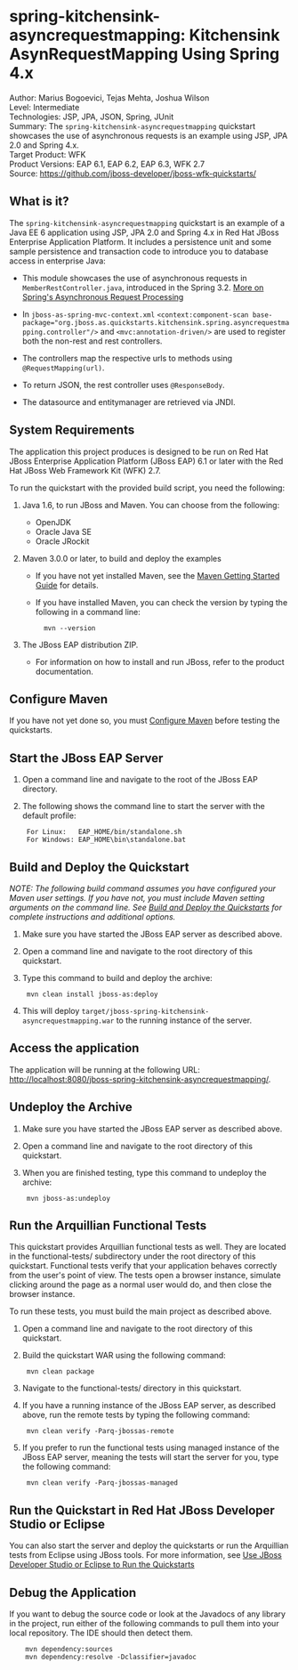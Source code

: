 spring-kitchensink-asyncrequestmapping: Kitchensink AsynRequestMapping Using Spring 4.x
===============================================================================================  
Author: Marius Bogoevici, Tejas Mehta, Joshua Wilson  
Level: Intermediate  
Technologies: JSP, JPA, JSON, Spring, JUnit  
Summary: The `spring-kitchensink-asyncrequestmapping` quickstart showcases the use of asynchronous requests is an example using JSP, JPA 2.0 and Spring 4.x.  
Target Product: WFK  
Product Versions: EAP 6.1, EAP 6.2, EAP 6.3, WFK 2.7  
Source: <https://github.com/jboss-developer/jboss-wfk-quickstarts/>  

What is it?
-----------

The `spring-kitchensink-asyncrequestmapping` quickstart is an example of a Java EE 6 application using JSP, JPA 2.0 and Spring 4.x in Red Hat JBoss Enterprise Application Platform. It includes a persistence unit and some sample persistence and transaction code to introduce you to database access in enterprise Java:

* This module showcases the use of asynchronous requests in `MemberRestController.java`, introduced in the Spring 3.2. 
[More on Spring's Asynchronous Request Processing](http://docs.spring.io/spring/docs/3.2.x/spring-framework-reference/html/mvc.html#mvc-ann-async)

* In `jboss-as-spring-mvc-context.xml` `<context:component-scan base-package="org.jboss.as.quickstarts.kitchensink.spring.asyncrequestmapping.controller"/>` 
and `<mvc:annotation-driven/>` are used to register both the non-rest and rest controllers.

* The controllers map the respective urls to methods using `@RequestMapping(url)`.

* To return JSON, the rest controller uses `@ResponseBody`.

* The datasource and entitymanager are retrieved via JNDI.


System Requirements
-------------------

The application this project produces is designed to be run on Red Hat JBoss Enterprise Application Platform (JBoss EAP) 6.1 or 
later with the Red Hat JBoss Web Framework Kit (WFK) 2.7.

To run the quickstart with the provided build script, you need the following:

1. Java 1.6, to run JBoss and Maven. You can choose from the following:
    * OpenJDK
    * Oracle Java SE
    * Oracle JRockit

2. Maven 3.0.0 or later, to build and deploy the examples
    * If you have not yet installed Maven, see the [Maven Getting Started Guide](http://maven.apache.org/guides/getting-started/index.html) for details.
    * If you have installed Maven, you can check the version by typing the following in a command line:

            mvn --version 

3. The JBoss EAP distribution ZIP.
    * For information on how to install and run JBoss, refer to the product documentation.


Configure Maven
---------------

If you have not yet done so, you must [Configure Maven](https://github.com/jboss-developer/jboss-developer-shared-resources/blob/master/guides/CONFIGURE_MAVEN.md#configure-maven-to-build-and-deploy-the-quickstarts) before testing the quickstarts.


Start the JBoss EAP Server
-------------------------

1. Open a command line and navigate to the root of the JBoss EAP directory.
2. The following shows the command line to start the server with the default profile:

        For Linux:   EAP_HOME/bin/standalone.sh
        For Windows: EAP_HOME\bin\standalone.bat

 
Build and Deploy the Quickstart
-------------------------

_NOTE: The following build command assumes you have configured your Maven user settings. If you have not, you must include 
Maven setting arguments on the command line. See [Build and Deploy the Quickstarts](../README.md#build-and-deploy-the-quickstarts) 
for complete instructions and additional options._

1. Make sure you have started the JBoss EAP server as described above.
2. Open a command line and navigate to the root directory of this quickstart.
3. Type this command to build and deploy the archive:

        mvn clean install jboss-as:deploy

4. This will deploy `target/jboss-spring-kitchensink-asyncrequestmapping.war` to the running instance of the server.


Access the application
----------------------

The application will be running at the following URL: <http://localhost:8080/jboss-spring-kitchensink-asyncrequestmapping/>.


Undeploy the Archive
--------------------

1. Make sure you have started the JBoss EAP server as described above.
2. Open a command line and navigate to the root directory of this quickstart.
3. When you are finished testing, type this command to undeploy the archive:

        mvn jboss-as:undeploy


Run the Arquillian Functional Tests
-----------------------------------

This quickstart provides Arquillian functional tests as well. They are located in the functional-tests/ subdirectory under 
the root directory of this quickstart. Functional tests verify that your application behaves correctly from the user's point 
of view. The tests open a browser instance, simulate clicking around the page as a normal user would do, and then close the browser instance.

To run these tests, you must build the main project as described above.

1. Open a command line and navigate to the root directory of this quickstart.
2. Build the quickstart WAR using the following command:

        mvn clean package

3. Navigate to the functional-tests/ directory in this quickstart.
4. If you have a running instance of the JBoss EAP server, as described above, run the remote tests by typing the following command:

        mvn clean verify -Parq-jbossas-remote

5. If you prefer to run the functional tests using managed instance of the JBoss EAP server, meaning the tests will start the 
server for you, type the following command:

        mvn clean verify -Parq-jbossas-managed


Run the Quickstart in Red Hat JBoss Developer Studio or Eclipse
-------------------------------------
You can also start the server and deploy the quickstarts or run the Arquillian tests from Eclipse using JBoss tools. For more information, see [Use JBoss Developer Studio or Eclipse to Run the Quickstarts](https://github.com/jboss-developer/jboss-developer-shared-resources/blob/master/guides/USE_JBDS.md#use-jboss-developer-studio-or-eclipse-to-run-the-quickstarts) 


Debug the Application
---------------------

If you want to debug the source code or look at the Javadocs of any library in the project, run either of the following 
commands to pull them into your local repository. The IDE should then detect them.

        mvn dependency:sources
        mvn dependency:resolve -Dclassifier=javadoc
